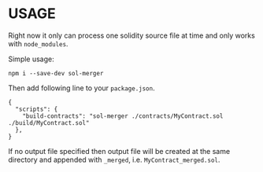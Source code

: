 USAGE
=====

Right now it only can process one solidity source file at time
and only works with `node_modules`.

Simple usage:

```
npm i --save-dev sol-merger
```

Then add following line to your `package.json`.


```
{
  "scripts": {
    "build-contracts": "sol-merger ./contracts/MyContract.sol ./build/MyContract.sol"
  },
}
```

If no output file specified then output file will be created at the same
directory and appended with `_merged`, i.e. `MyContract_merged.sol`.
